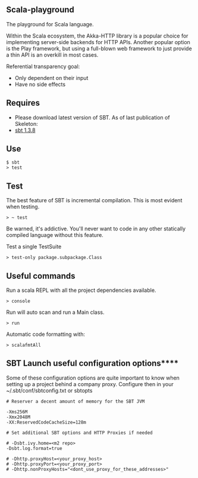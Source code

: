 Scala-playground
------------

The playground for Scala language.

Within the Scala ecosystem, the Akka-HTTP library is a popular choice for implementing server-side backends for HTTP APIs. Another popular option is the Play framework, but using a full-blown web framework to just provide a thin API is an overkill in most cases.

Referential transparency goal:
- Only dependent on their input
- Have no side effects


Requires
---------------
* Please download latest version of SBT. As of last publication of Skeleton:
* [sbt 1.3.8](http://www.scala-sbt.org)

Use
---------------

    $ sbt
    > test

Test
------------------
The best feature of SBT is incremental compilation. This is most evident when testing.

	> ~ test

Be warned, it's addictive. You'll never want to code in any other statically compiled language without this feature.

Test a single TestSuite

	> test-only package.subpackage.Class

Useful commands
-----------------
Run a scala REPL with all the project dependencies available. 

	> console

Run will auto scan and run a Main class.

	> run
Automatic code formatting with:	

	> scalafmtAll

SBT Launch useful configuration options****
---------------------------------------
Some of these configuration options are quite important to know when setting up a project behind a company proxy.
Configure then in your ~/.sbt/conf/sbtconfig.txt or sbtopts

	# Reserver a decent amount of memory for the SBT JVM  
 
	-Xms256M
	-Xmx2048M
	-XX:ReservedCodeCacheSize=128m
 
	# Set additional SBT options and HTTP Proxies if needed
 
	# -Dsbt.ivy.home=<m2 repo>
	-Dsbt.log.format=true
 
	# -Dhttp.proxyHost=<your_proxy_host>
	# -Dhttp.proxyPort=<your_proxy_port>
	# -Dhttp.nonProxyHosts="<dont_use_proxy_for_these_addresses>"

